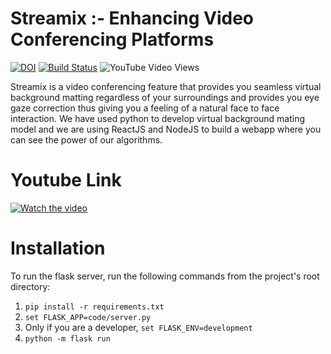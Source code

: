 # Streamix :- Enhancing Video Conferencing Platforms

[![DOI](https://zenodo.org/badge/DOI/10.5281/zenodo.4033418.svg)](https://doi.org/10.5281/zenodo.4033418)
[![Build Status](https://travis-ci.com/kenil-shah/Streamix.svg?branch=master)](https://travis-ci.org/kenil-shah/Streamix)
![YouTube Video Views](https://img.shields.io/youtube/views/2DVQ2XwhtUI?style=social)

Streamix is a video conferencing feature that provides you seamless virtual background matting regardless of your surroundings and provides you eye gaze correction thus giving you a feeling of a natural face to face interaction. We have used python to develop virtual background mating model and we are using ReactJS and NodeJS to build a webapp where you can see the power of our algorithms.

# Youtube Link

[![Watch the video](https://i.ytimg.com/vi/2DVQ2XwhtUI/hqdefault.jpg)](https://www.youtube.com/watch?v=2DVQ2XwhtUI)


# Installation

To run the flask server, run the following commands from the project's root directory:
1. ```pip install -r requirements.txt```
2. ```set FLASK_APP=code/server.py```
3. Only if you are a developer, ```set FLASK_ENV=development```
4. ```python -m flask run```
